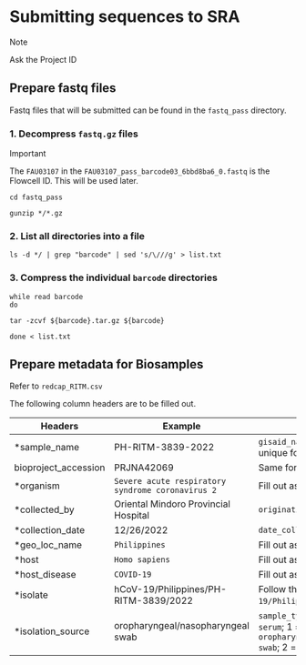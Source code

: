 # Submitting sequences to SRA
> [!NOTE]
> Ask the Project ID

## Prepare fastq files
Fastq files that will be submitted can be found in the `fastq_pass` directory.

### 1. Decompress `fastq.gz` files
> [!IMPORTANT]
> The `FAU03107` in the `FAU03107_pass_barcode03_6bbd8ba6_0.fastq` is the Flowcell ID. This will be used later.
```
cd fastq_pass

gunzip */*.gz
```


### 2. List all directories into a file

```
ls -d */ | grep "barcode" | sed 's/\///g' > list.txt
```

### 3. Compress the individual `barcode` directories
```
while read barcode
do

tar -zcvf ${barcode}.tar.gz ${barcode}

done < list.txt
```


## Prepare metadata for Biosamples
Refer to `redcap_RITM.csv`

The following column headers are to be filled out. </br>

| Headers | Example | Remarks |
| ------- | ------- | ------- |
| *sample_name | PH-RITM-3839-2022 | `gisaid_name` added with `-year`; unique for each sample |
| bioproject_accession | PRJNA42069 | Same for all samples |
| *organism | `Severe acute respiratory syndrome coronavirus 2` | Fill out as is |
| *collected_by | Oriental Mindoro Provincial Hospital | `originating_lab` |
| *collection_date | 12/26/2022 | `date_collected` |
| *geo_loc_name | `Philippines` | Fill out as is |
| *host | `Homo sapiens` | Fill out as is |
| *host_disease | `COVID-19` | Fill out as is |
| *isolate | hCoV-19/Philippines/PH-RITM-3839/2022 | Follow the pattern: `hCoV-19/Philippines`/`gisaid_name`/`year` |
| *isolation_source | oropharyngeal/nasopharyngeal swab | `sample_type_collected`: 0 = `serum`; 1 = `oropharyngeal/nasopharyngeal swab`; 2 = `other` |